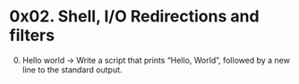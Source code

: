 # 0x02. Shell, I/O Redirections and filters
0. Hello world -> Write a script that prints “Hello, World”, followed by a new line to the standard output.
